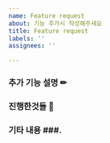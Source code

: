 ```yaml
---
name: Feature request
about: 기능 추가시 작성해주세요
title: Feature request
labels: ''
assignees: ''

---
```


### 추가 기능 설명 ✏

### 진행한것들 📝

### 기타 내용 ###.
